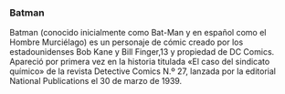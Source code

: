 ### Batman

Batman (conocido inicialmente como Bat-Man y en español como el Hombre Murciélago) es un personaje de cómic creado por los estadounidenses Bob Kane y Bill Finger,13 y 
propiedad de DC Comics. Apareció por primera vez en la historia titulada  «El caso del sindicato químico» de la revista Detective Comics N.º 27, lanzada por la 
editorial National Publications el 30 de marzo de 1939.

